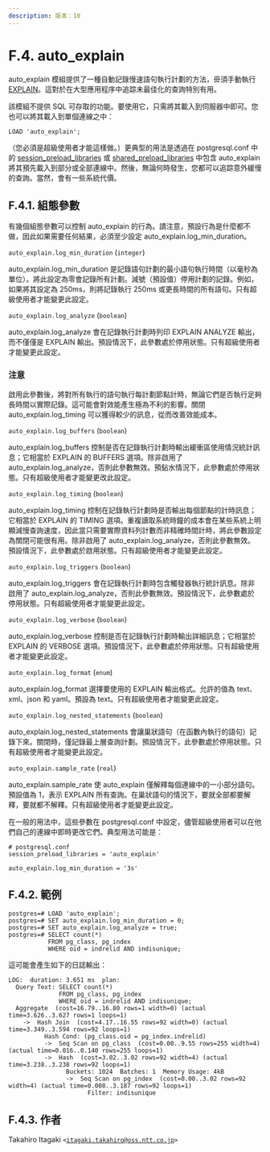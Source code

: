 ```yaml
---
description: 版本：10
---
```


# F.4. auto\_explain

auto\_explain 模組提供了一種自動記錄慢速語句執行計劃的方法，毌須手動執行 [EXPLAIN](../../reference/sql-commands/explain.md)。這對於在大型應用程序中追踪未最佳化的查詢特別有用。

該模組不提供 SQL 可存取的功能。要使用它，只需將其載入到伺服器中即可。您也可以將其載入到單個連線之中：

```text
LOAD 'auto_explain';
```

（您必須是超級使用者才能這樣做。）更典型的用法是透過在 postgresql.conf 中的 [session\_preload\_libraries](../../server-administration/server-configuration/19.11.-yong-hu-duan-lian-xian-yu-she-can-shu.md#session_preload_libraries-string) 或 [shared\_preload\_libraries](../../server-administration/server-configuration/19.11.-yong-hu-duan-lian-xian-yu-she-can-shu.md#shared_preload_libraries-string) 中包含 auto\_explain 將其預先載入到部分或全部連線中。然後，無論何時發生，您都可以追踪意外緩慢的查詢。當然，會有一些系統代價。

## F.4.1. 組態參數

有幾個組態參數可以控制 auto\_explain 的行為。請注意，預設行為是什麼都不做，因此如果需要任何結果，必須至少設定 auto\_explain.log\_min\_duration。

`auto_explain.log_min_duration` \(`integer`\)

auto\_explain.log\_min\_duration 是記錄語句計劃的最小語句執行時間（以毫秒為單位）。將此設定為零會記錄所有計劃。減號（預設值）停用計劃的記錄。例如，如果將其設定為 250ms，則將記錄執行 250ms 或更長時間的所有語句。只有超級使用者才能變更此設定。

`auto_explain.log_analyze` \(`boolean`\)

auto\_explain.log\_analyze 會在記錄執行計劃時列印 EXPLAIN ANALYZE 輸出，而不僅僅是 EXPLAIN 輸出。預設情況下，此參數處於停用狀態。只有超級使用者才能變更此設定。

### 注意

啟用此參數後，將對所有執行的語句執行每計劃節點計時，無論它們是否執行足夠長時間以實際記錄。這可能會對效能產生極為不利的影響。關閉 auto\_explain.log\_timing 可以獲得較少的訊息，從而改善效能成本。

`auto_explain.log_buffers` \(`boolean`\)

auto\_explain.log\_buffers 控制是否在記錄執行計劃時輸出緩衝區使用情況統計訊息；它相當於 EXPLAIN 的 BUFFERS 選項。除非啟用了 auto\_explain.log\_analyze，否則此參數無效。預鉆水情況下，此參數處於停用狀態。只有超級使用者才能變更改此設定。

`auto_explain.log_timing` \(`boolean`\)

auto\_explain.log\_timing 控制在記錄執行計劃時是否輸出每個節點的計時訊息；它相當於 EXPLAIN 的 TIMING 選項。重複讀取系統時鐘的成本會在某些系統上明顯減慢查詢速度，因此當只需要實際資料列計數而非精確時間計時，將此參數設定為關閉可能很有用。除非啟用了 auto\_explain.log\_analyze，否則此參數無效。預設情況下，此參數處於啟用狀態。只有超級使用者才能變更此設定。

`auto_explain.log_triggers` \(`boolean`\)

auto\_explain.log\_triggers 會在記錄執行計劃時包含觸發器執行統計訊息。除非啟用了 auto\_explain.log\_analyze，否則此參數無效。預設情況下，此參數處於停用狀態。只有超級使用者才能變更此設定。

`auto_explain.log_verbose` \(`boolean`\)

auto\_explain.log\_verbose 控制是否在記錄執行計劃時輸出詳細訊息；它相當於 EXPLAIN 的 VERBOSE 選項。預設情況下，此參數處於停用狀態。只有超級使用者才能變更此設定。

`auto_explain.log_format` \(`enum`\)

auto\_explain.log\_format 選擇要使用的 EXPLAIN 輸出格式。允許的值為 text、xml、json 和 yaml。預設為 text。只有超級使用者才能變更此設定。

`auto_explain.log_nested_statements` \(`boolean`\)

auto\_explain.log\_nested\_statements 會讓巢狀語句（在函數內執行的語句）記錄下來。關閉時，僅記錄最上層查詢計劃。預設情況下，此參數處於停用狀態。只有超級使用者才能變更此設定。

`auto_explain.sample_rate` \(`real`\)

auto\_explain.sample\_rate 使 auto\_explain 僅解釋每個連線中的一小部分語句。預設值為 1，表示 EXPLAIN 所有查詢。在巢狀語句的情況下，要就全部都要解釋，要就都不解釋。只有超級使用者才能變更此設定。

在一般的用法中，這些參數在 postgresql.conf 中設定，儘管超級使用者可以在他們自己的連線中即時更改它們。典型用法可能是：

```text
# postgresql.conf
session_preload_libraries = 'auto_explain'

auto_explain.log_min_duration = '3s'
```

## F.4.2. 範例

```text
postgres=# LOAD 'auto_explain';
postgres=# SET auto_explain.log_min_duration = 0;
postgres=# SET auto_explain.log_analyze = true;
postgres=# SELECT count(*)
           FROM pg_class, pg_index
           WHERE oid = indrelid AND indisunique;
```

這可能會產生如下的日誌輸出：

```text
LOG:  duration: 3.651 ms  plan:
  Query Text: SELECT count(*)
              FROM pg_class, pg_index
              WHERE oid = indrelid AND indisunique;
  Aggregate  (cost=16.79..16.80 rows=1 width=0) (actual time=3.626..3.627 rows=1 loops=1)
    ->  Hash Join  (cost=4.17..16.55 rows=92 width=0) (actual time=3.349..3.594 rows=92 loops=1)
          Hash Cond: (pg_class.oid = pg_index.indrelid)
          ->  Seq Scan on pg_class  (cost=0.00..9.55 rows=255 width=4) (actual time=0.016..0.140 rows=255 loops=1)
          ->  Hash  (cost=3.02..3.02 rows=92 width=4) (actual time=3.238..3.238 rows=92 loops=1)
                Buckets: 1024  Batches: 1  Memory Usage: 4kB
                ->  Seq Scan on pg_index  (cost=0.00..3.02 rows=92 width=4) (actual time=0.008..3.187 rows=92 loops=1)
                      Filter: indisunique
```

## F.4.3. 作者

Takahiro Itagaki `<`[`itagaki.takahiro@oss.ntt.co.jp`](mailto:itagaki.takahiro@oss.ntt.co.jp)`>`

